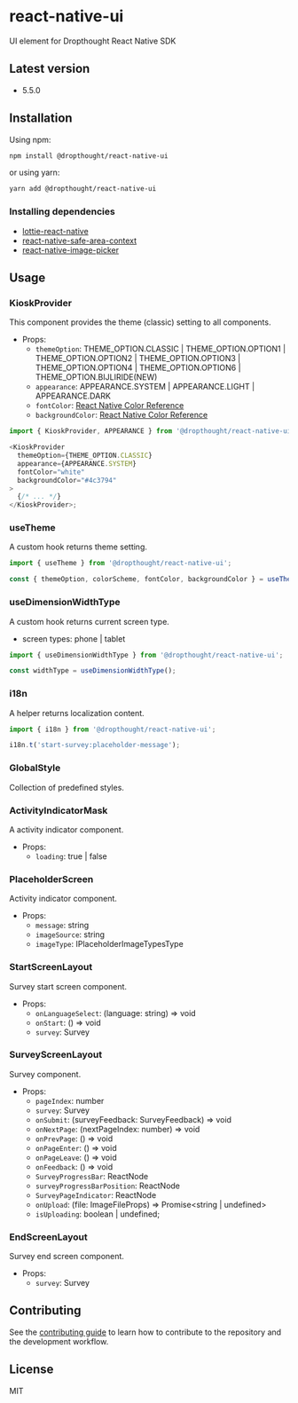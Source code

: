 # react-native-ui

UI element for Dropthought React Native SDK

## Latest version

- 5.5.0

## Installation

Using npm:

```sh
npm install @dropthought/react-native-ui
```

or using yarn:

```sh
yarn add @dropthought/react-native-ui
```

### Installing dependencies

- [lottie-react-native](https://github.com/lottie-react-native/lottie-react-native)
- [react-native-safe-area-context](https://github.com/th3rdwave/react-native-safe-area-context#getting-started)
- [react-native-image-picker](https://github.com/react-native-image-picker/react-native-image-picker)

## Usage

### KioskProvider

This component provides the theme (classic) setting to all components.

- Props:
  - `themeOption`: THEME_OPTION.CLASSIC | THEME_OPTION.OPTION1 | THEME_OPTION.OPTION2 | THEME_OPTION.OPTION3 | THEME_OPTION.OPTION4 | THEME_OPTION.OPTION6 | THEME_OPTION.BIJLIRIDE(NEW)
  - `appearance`: APPEARANCE.SYSTEM | APPEARANCE.LIGHT | APPEARANCE.DARK
  - `fontColor`: [React Native Color Reference](https://reactnative.dev/docs/colors)
  - `backgroundColor`: [React Native Color Reference](https://reactnative.dev/docs/colors)

```js
import { KioskProvider, APPEARANCE } from '@dropthought/react-native-ui';

<KioskProvider
  themeOption={THEME_OPTION.CLASSIC}
  appearance={APPEARANCE.SYSTEM}
  fontColor="white"
  backgroundColor="#4c3794"
>
  {/* ... */}
</KioskProvider>;
```

### useTheme

A custom hook returns theme setting.

```js
import { useTheme } from '@dropthought/react-native-ui';

const { themeOption, colorScheme, fontColor, backgroundColor } = useTheme();
```

### useDimensionWidthType

A custom hook returns current screen type.

- screen types: phone | tablet

```js
import { useDimensionWidthType } from '@dropthought/react-native-ui';

const widthType = useDimensionWidthType();
```

### i18n

A helper returns localization content.

```js
import { i18n } from '@dropthought/react-native-ui';

i18n.t('start-survey:placeholder-message');
```

### GlobalStyle

Collection of predefined styles.

### ActivityIndicatorMask

A activity indicator component.

- Props:
  - `loading`: true | false

### PlaceholderScreen

Activity indicator component.

- Props:
  - `message`: string
  - `imageSource`: string
  - `imageType`: IPlaceholderImageTypesType

### StartScreenLayout

Survey start screen component.

- Props:
  - `onLanguageSelect`: (language: string) => void
  - `onStart`: () => void
  - `survey`: Survey

### SurveyScreenLayout

Survey component.

- Props:
  - `pageIndex`: number
  - `survey`: Survey
  - `onSubmit`: (surveyFeedback: SurveyFeedback) => void
  - `onNextPage`: (nextPageIndex: number) => void
  - `onPrevPage`: () => void
  - `onPageEnter`: () => void
  - `onPageLeave`: () => void
  - `onFeedback`: () => void
  - `SurveyProgressBar`: ReactNode
  - `surveyProgressBarPosition`: ReactNode
  - `SurveyPageIndicator`: ReactNode
  - `onUpload`: (file: ImageFileProps) => Promise<string | undefined>
  - `isUploading`: boolean | undefined;

### EndScreenLayout

Survey end screen component.

- Props:
  - `survey`: Survey

## Contributing

See the [contributing guide](CONTRIBUTING.md) to learn how to contribute to the repository and the development workflow.

## License

MIT
